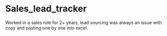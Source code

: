 # Sales_lead_tracker
Worked in a sales role for 2+ years, lead sourcing was always an issue with copy and pasting one by one into excel. 
